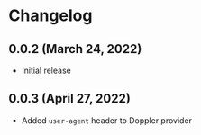 # Changelog

## 0.0.2 (March 24, 2022)

- Initial release

## 0.0.3 (April 27, 2022)

- Added `user-agent` header to Doppler provider
